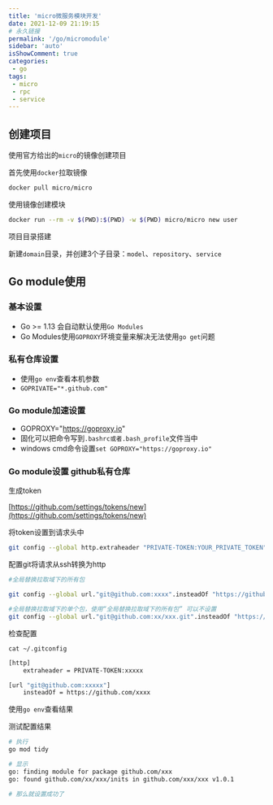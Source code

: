 ```yaml
---
title: 'micro微服务模块开发'
date: 2021-12-09 21:19:15
# 永久链接
permalink: '/go/micromodule'
sidebar: 'auto'
isShowComment: true
categories:
 - go
tags:
 - micro
 - rpc
 - service
---
```




## 创建项目

使用官方给出的`micro`的镜像创建项目

首先使用`docker`拉取镜像

```bash
docker pull micro/micro
```

使用镜像创建模块

```bash
docker run --rm -v $(PWD):$(PWD) -w $(PWD) micro/micro new user
```

项目目录搭建

新建`domain`目录，并创建3个子目录：`model`、`repository`、`service`



## Go module使用

### 基本设置

-   Go >= 1.13 会自动默认使用`Go Modules`
-   Go Modules使用`GOPROXY`环境变量来解决无法使用`go get`问题



### 私有仓库设置

-   使用`go env`查看本机参数
-   `GOPRIVATE="*.github.com"`



### Go module加速设置

-   GOPROXY="https://goproxy.io"
-   固化可以把命令写到`.bashrc或者.bash_profile`文件当中
-   windows cmd命令设置`set GOPROXY="https://goproxy.io"`



### Go module设置 github私有仓库

生成token

[https://github.com/settings/tokens/new](https://github.com/settings/tokens/new)

将token设置到请求头中

```bash
git config --global http.extraheader "PRIVATE-TOKEN:YOUR_PRIVATE_TOKEN"
```

配置git将请求从ssh转换为http

```bash
#全局替换拉取域下的所有包

git config --global url."git@github.com:xxxx".insteadOf "https://github.com/xxxx"
```

```bash
#全局替换拉取域下的单个包，使用“全局替换拉取域下的所有包” 可以不设置
git config --global url."git@github.com:xx/xxx.git".insteadOf "https://github.com/xx/xxx.git"
```



检查配置

`cat ~/.gitconfig`

```bash
[http]
    extraheader = PRIVATE-TOKEN:xxxxx

[url "git@github.com:xxxxx"]
    insteadOf = https://github.com/xxxx
```



使用`go env`查看结果



测试配置结果

```bash
# 执行
go mod tidy  

# 显示
go: finding module for package github.com/xxx
go: found github.com/xx/xxx/inits in github.com/xxx/xxx v1.0.1

# 那么就设置成功了
```

